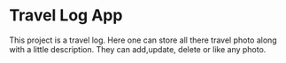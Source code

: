 # Travel Log App

This project is a travel log. Here one can store all there travel photo along with a little description. They can add,update, delete or like any photo.
